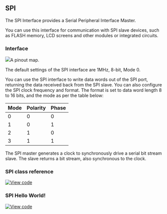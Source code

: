 ## SPI

The SPI Interface provides a Serial Peripheral Interface Master.

You can use this interface for communication with SPI slave devices, such as FLASH memory, LCD screens and other modules or integrated circuits.

### Interface

<span class="images">![](https://s3-us-west-2.amazonaws.com/mbed-os-docs-images/pin_out.png)<span>A pinout map.</span></span>

The default settings of the SPI interface are 1MHz, 8-bit, Mode 0.

You can use the SPI interface to write data words out of the SPI port, returning the data received back from the SPI slave. You can also configure the SPI clock frequency and format. The format is set to data word length 8 to 16 bits, and the mode as per the table below:

Mode |  Polarity |  Phase  
---|---|---  
0 | 0 | 0  
1 | 0 | 1  
2 | 1 | 0  
3 | 1 | 1  

The SPI master generates a clock to synchronously drive a serial bit stream slave. The slave returns a bit stream, also synchronous to the clock.

### SPI class reference

[![View code](https://www.mbed.com/embed/?type=library)](/docs/v5.4/mbed-os-api-doxy/classmbed_1_1_s_p_i.html)

### SPI Hello World!

[![View code](https://www.mbed.com/embed/?url=https://developer.mbed.org/teams/mbed_example/code/SPI_HelloWorld/)](https://developer.mbed.org/teams/mbed_example/code/SPI_HelloWorld/file/dd9e7d208cbd/main.cpp)
